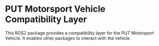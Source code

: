 # PUT Motorsport Vehicle Compatibility Layer
This ROS2 package provides a compatibility layer for the PUT Motorsport Vehicle. It enables other packages to interact with the vehicle.
